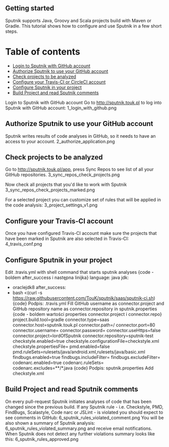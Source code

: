 ## Getting started ##

Sputnik supports Java, Groovy and Scala projects build with Maven or Gradle.
This tutorial shows how to configure and use Sputnik in a few short steps.

Table of contents
=================
  * [Login to Sputnik with GitHub account](#login-to-sputnik-with-github-account)
  * [Authorize Sputnik to use your GitHub account](#authorize-sputnik-to-use-your-github-account)
  * [Check projects to be analyzed](#check-projects-to-be-analyzed)
  * [Configure your Travis-CI or CircleCI account](#configure-your-travis-ci-or-circleci-account)
  * [Configure Sputnik in your project](#configure-sputnik-in-your-project)
  * [Build Project and read Sputnik comments](#build-project-and-read-sputnik-comments)

Login to Sputnik with GitHub account
Go to http://sputnik.touk.pl to log into Sputnik with GitHub account:
1_login_with_github.png



Authorize Sputnik to use your GitHub account
--------------------------------------------
Sputnik writes results of code analyses in GitHub, so it needs to have an access to your account.
2_authorize_application.png

Check projects to be analyzed
-----------------------------
Go to http://sputnik.touk.pl/app, press Sync Repos to see list of all your GitHub repositories.
3_sync_repos_check_projects.png

Now check all projects that you'd like to work with Sputnik
3_sync_repos_check_projects_marked.png

For a selected project you can customize set of rules that will be applied in the code analysis:
3_project_settings_v1.png

Configure your Travis-CI account
--------------------------------
Once you have configured Travis-CI account make sure the projects that have been marked in Sputnik are also selected in Travis-CI:
4_travis_conf.png

Configure Sputnik in your project
---------------------------------
Edit .travis.yml with shell command that starts sputnik analyses
{code - boldem after_success i następna linijka}
language: java
jdk:
- oraclejdk8
after_success:
- bash <(curl -s https://raw.githubusercontent.com/TouK/sputnik/saas/sputnik-ci.sh)
{code}
Podpis: .travis.yml
Fill GitHub username as connector.project and GitHub repository name as connector.repository in sputnik.properties
{code - boldem wartości properties connector.project i connector.repo}
project.build.tool=gradle
connector.type=saas
connector.host=sputnik.touk.pl
connector.path=/
connector.port=80
connector.username=
connector.password=
connector.useHttps=false
connector.project=lordOfSputnik
connector.repository=sputnik-test
checkstyle.enabled=true
checkstyle.configurationFile=checkstyle.xml
checkstyle.propertiesFile=
pmd.enabled=false
pmd.ruleSets=rulesets/java/android.xml,rulesets/java/basic.xml
findbugs.enabled=true
findbugs.includeFilter=
findbugs.excludeFilter=
codenarc.enabled=true
codenarc.ruleSets=
codenarc.excludes=**/*.java
{code}
Podpis: sputnik.properties
Add checkstyle.xml

Build Project and read Sputnik comments
---------------------------------------
On every pull-request Sputnik initiates analyses of code that has been changed since the previous build.
If any Sputnik rule - i.e. Checkstyle, PMD, FindBugs, Scalastyle, Code narc or JSLint - is violated you should expect to see comments in GitHub:
6_sputnik_rules_violated_comment.png
You will be also shown a summary of Sputnik analysis:
6_sputnik_rules_violated_summary.png
and receive email notifications.
When Sputnik does not detect any further violations summary looks like this:
6_sputnik_rules_approved.png
